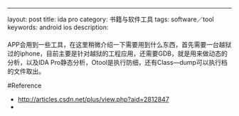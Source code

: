---
layout: post
title: ida pro
category: 书籍与软件工具
tags: software／tool
keywords: android ios
description: 

####
APP会用到一些工具，在这里稍微介绍一下需要用到什么东西，首先需要一台越狱过的iphone，目前主要是针对越狱的工程应用，还需要GDB，就是用来做动态的分析，以及IDA Pro静态分析，Otool是执行防细，还有Class—dump可以执行档的文件取出。

#Reference

* <http://articles.csdn.net/plus/view.php?aid=2812847>
* 